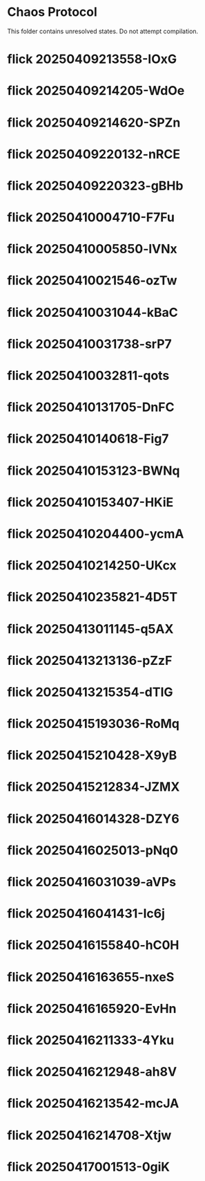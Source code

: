 # Chaos Protocol

This folder contains unresolved states.
Do not attempt compilation.
# flick 20250409213558-IOxG
# flick 20250409214205-WdOe
# flick 20250409214620-SPZn
# flick 20250409220132-nRCE
# flick 20250409220323-gBHb
# flick 20250410004710-F7Fu
# flick 20250410005850-lVNx
# flick 20250410021546-ozTw
# flick 20250410031044-kBaC
# flick 20250410031738-srP7
# flick 20250410032811-qots
# flick 20250410131705-DnFC
# flick 20250410140618-Fig7
# flick 20250410153123-BWNq
# flick 20250410153407-HKiE
# flick 20250410204400-ycmA
# flick 20250410214250-UKcx
# flick 20250410235821-4D5T
# flick 20250413011145-q5AX
# flick 20250413213136-pZzF
# flick 20250413215354-dTIG
# flick 20250415193036-RoMq
# flick 20250415210428-X9yB
# flick 20250415212834-JZMX
# flick 20250416014328-DZY6
# flick 20250416025013-pNq0
# flick 20250416031039-aVPs
# flick 20250416041431-Ic6j
# flick 20250416155840-hC0H
# flick 20250416163655-nxeS
# flick 20250416165920-EvHn
# flick 20250416211333-4Yku
# flick 20250416212948-ah8V
# flick 20250416213542-mcJA
# flick 20250416214708-Xtjw
# flick 20250417001513-0giK

